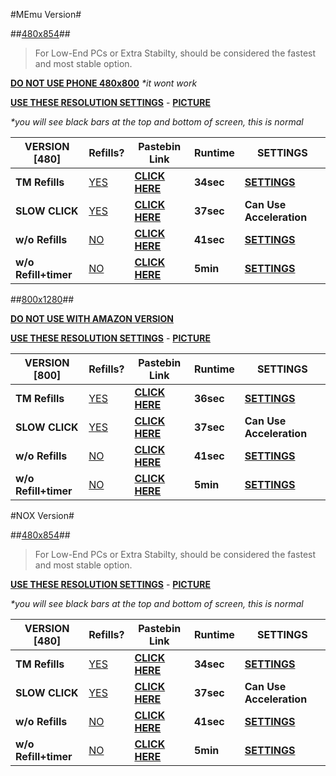 #MEmu Version#

##[480x854](/ct)##

>For Low-End PCs or Extra Stabilty, should be considered the fastest and most stable option.

[**DO NOT USE PHONE 480x800**](/tg) _*it wont work_ 

[**USE THESE RESOLUTION SETTINGS**](/ga) - [**PICTURE**](http://i.imgur.com/z12jvOc.png) 

_*you will see black bars at the top and bottom of screen, this is normal_


VERSION [480] | Refills? | Pastebin Link | Runtime | SETTINGS
---------|----------|----------|---------|---------
**TM Refills**| [YES](/#label-red) | [**CLICK HERE**](https://pastebin.com/ppEAXvpV) | **34sec** | [**SETTINGS**](http://i.imgur.com/sEl6vZr.png)
**SLOW CLICK** | [YES](/#label-red)| [**CLICK HERE**](https://pastebin.com/z8nuZ2VW) | **37sec** | **Can Use Acceleration**
**w/o Refills** | [NO](/#label-green)| [**CLICK HERE**](https://pastebin.com/rpeYV0Fg) | **41sec** | [**SETTINGS**](http://i.imgur.com/YNtLUT7.png)
**w/o Refill+timer** | [NO](/#label-green)| [**CLICK HERE**](https://pastebin.com/t9C3gD4v) | **5min** | [**SETTINGS**](http://i.imgur.com/sEl6vZr.png)

##[800x1280](/ct)##

[**DO NOT USE WITH AMAZON VERSION**](/tg)

[**USE THESE RESOLUTION SETTINGS**](/ga) - [**PICTURE**](http://i.imgur.com/jOy6wyk.png) 


VERSION [800] | Refills? | Pastebin Link | Runtime | SETTINGS
---------|----------|----------|---------|---------
**TM Refills**| [YES](/#label-red) | [**CLICK HERE**](https://pastebin.com/qRy1b5Mi) | **36sec** | [**SETTINGS**](http://i.imgur.com/2f3pjdK.png)
**SLOW CLICK** | [YES](/#label-red)| [**CLICK HERE**](https://pastebin.com/a4Hq9FmE) | **37sec** | **Can Use Acceleration**
**w/o Refills** | [NO](/#label-green)| [**CLICK HERE**](https://pastebin.com/V7amJEV7) | **41sec** | [**SETTINGS**](http://i.imgur.com/E6WVv02.png)
**w/o Refill+timer** | [NO](/#label-green)| [**CLICK HERE**](https://pastebin.com/eBD1YM5y) | **5min** | [**SETTINGS**](http://i.imgur.com/2f3pjdK.png)

#NOX Version#

##[480x854](/ct)##

>For Low-End PCs or Extra Stabilty, should be considered the fastest and most stable option.

[**USE THESE RESOLUTION SETTINGS**](/ga) - [**PICTURE**](http://i.imgur.com/vtPSACz.png) 

_*you will see black bars at the top and bottom of screen, this is normal_


VERSION [480] | Refills? | Pastebin Link | Runtime | SETTINGS
---------|----------|----------|---------|---------
**TM Refills**| [YES](/#label-red) | [**CLICK HERE**](https://pastebin.com/v8EVpXgL) | **34sec** | [**SETTINGS**](http://i.imgur.com/FjMARCO.png)
**SLOW CLICK** | [YES](/#label-red)| [**CLICK HERE**](https://pastebin.com/NUR1647k) | **37sec** | **Can Use Acceleration**
**w/o Refills** | [NO](/#label-green)| [**CLICK HERE**](https://pastebin.com/rLSuJVaR) | **41sec** | [**SETTINGS**](http://i.imgur.com/w0dZw8H.png)
**w/o Refill+timer** | [NO](/#label-green)| [**CLICK HERE**](https://pastebin.com/RkUTuiZe) | **5min** | [**SETTINGS**](http://i.imgur.com/FjMARCO.png)
